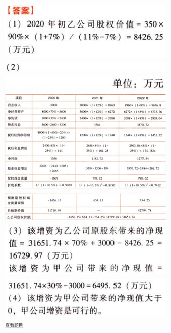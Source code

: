 ![](7e1185eeac3161e926a0d8fc2fbf3ca5.png)

![](166a577e33c61408213b0dd0aca1e1dc.png)

![](ede977399cf96bc8200520048c614399.png)

![](bd192b133c66fd5758385082d508e6f9.png)

![](8f8aa8e5aa025b4bb871dc3c998e02c4.png)

![](3f4ddc5d80e0065b3d3d8494ff161516.png)

![](948d66a216de7501b2bfdda2b8cea251.png)

[查看题目](../C08企业价值评估.本章真题.md#9-题目)

